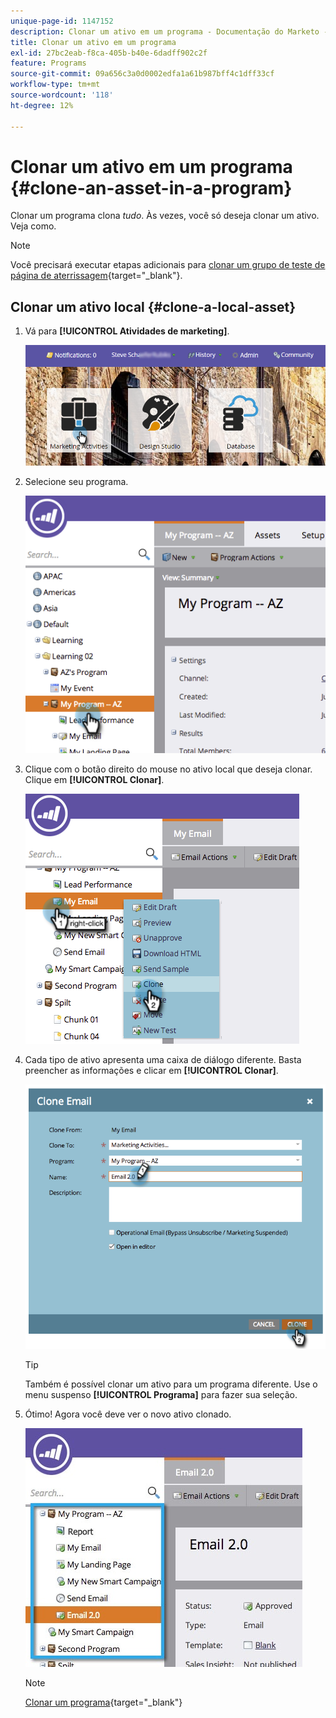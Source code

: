 ```yaml
---
unique-page-id: 1147152
description: Clonar um ativo em um programa - Documentação do Marketo - Documentação do produto
title: Clonar um ativo em um programa
exl-id: 27bc2eab-f8ca-405b-b40e-6dadff902c2f
feature: Programs
source-git-commit: 09a656c3a0d0002edfa1a61b987bff4c1dff33cf
workflow-type: tm+mt
source-wordcount: '118'
ht-degree: 12%

---
```


# Clonar um ativo em um programa {#clone-an-asset-in-a-program}

Clonar um programa clona _tudo_. Às vezes, você só deseja clonar um ativo. Veja como.

>[!NOTE]
>
>Você precisará executar etapas adicionais para [clonar um grupo de teste de página de aterrissagem](/help/marketo/product-docs/demand-generation/landing-pages/landing-page-actions/cloning-a-landing-page-test-group.md){target="_blank"}.

## Clonar um ativo local {#clone-a-local-asset}

1. Vá para **[!UICONTROL Atividades de marketing]**.

   ![](assets/login-marketing-activities.png)

1. Selecione seu programa.

   ![](assets/image2014-9-23-15-3a56-3a12.png)

1. Clique com o botão direito do mouse no ativo local que deseja clonar. Clique em **[!UICONTROL Clonar]**.

   ![](assets/image2014-9-23-15-3a56-3a25.png)

1. Cada tipo de ativo apresenta uma caixa de diálogo diferente. Basta preencher as informações e clicar em **[!UICONTROL Clonar]**.

   ![](assets/image2014-9-23-15-3a56-3a34.png)

   >[!TIP]
   >
   >Também é possível clonar um ativo para um programa diferente. Use o menu suspenso **[!UICONTROL Programa]** para fazer sua seleção.

1. Ótimo! Agora você deve ver o novo ativo clonado.

   ![](assets/report.jpg)

   >[!NOTE]
   >
   >[Clonar um programa](/help/marketo/product-docs/core-marketo-concepts/programs/working-with-programs/clone-a-program.md){target="_blank"}
